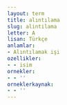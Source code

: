 ```yaml
---
layout: term
title: alıntılama
slug: alintilama
letter: A
lisan: Türkçe
anlamlar:
- Alıntılamak işi
ozellikler:
- - isim
ornekler:
- - ''
orneklerkaynak:
- - ''
---
```

